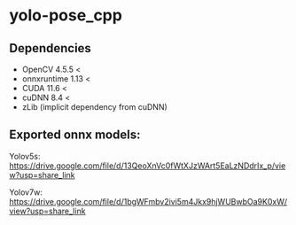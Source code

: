 # yolo-pose_cpp

## Dependencies
- OpenCV 4.5.5 <
- onnxruntime 1.13 <
- CUDA 11.6 <
- cuDNN 8.4 <
- zLib (implicit dependency from cuDNN)

## Exported onnx models:

Yolov5s: https://drive.google.com/file/d/13QeoXnVc0fWtXJzWArt5EaLzNDdrIx_p/view?usp=share_link

Yolov7w: https://drive.google.com/file/d/1bgWFmbv2ivi5m4Jkx9hjWUBwbOa9K0xW/view?usp=share_link
